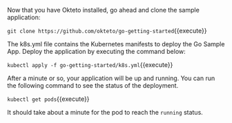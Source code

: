 Now that you have Okteto installed, go ahead and clone the sample application:

`git clone https://github.com/okteto/go-getting-started`{{execute}}

The k8s.yml file contains the Kubernetes manifests to deploy the Go Sample App. Deploy the application by executing the command below:

`kubectl apply -f go-getting-started/k8s.yml`{{execute}}

After a minute or so, your application will be up and running. You can run the following command to see the status of the deployment.

`kubectl get pods`{{execute}}

It should take about a minute for the pod to reach the `running` status.